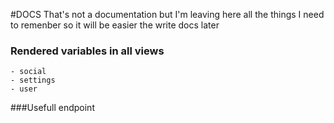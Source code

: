 #DOCS
That's not a documentation but I'm leaving here all the things I need to remenber so it will be easier the write docs later

### Rendered variables in all views
	- social
	- settings
	- user

###Usefull endpoint
